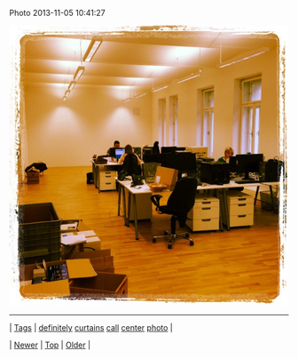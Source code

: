<!--
title: Photo 2013-11-05 10
date: 2020-06-28T15:27:00.187Z
tags: definitely, curtains, call, center, photo
-->


Photo 2013-11-05 10:41:27

![](66082413981-0.jpg)

<!--BOTTOM-POST-NAVIGATION-->
---

| [Tags](tags.md) | [definitely](tag-definitely.md) [curtains](tag-curtains.md) [call](tag-call.md) [center](tag-center.md) [photo](tag-photo.md) |

| [Newer](66005410541.md) | [Top](index.md) | [Older](66087535004.md) |